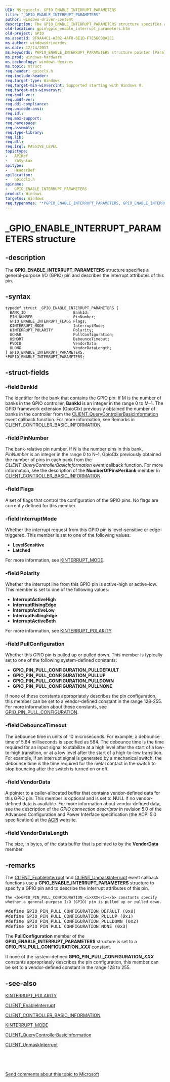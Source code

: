 ```yaml
---
UID: NS:gpioclx._GPIO_ENABLE_INTERRUPT_PARAMETERS
title: "_GPIO_ENABLE_INTERRUPT_PARAMETERS"
author: windows-driver-content
description: The GPIO_ENABLE_INTERRUPT_PARAMETERS structure specifies a general-purpose I/O (GPIO) pin and describes the interrupt attributes of this pin.
old-location: gpio\gpio_enable_interrupt_parameters.htm
old-project: GPIO
ms.assetid: 9F9AA4C1-A202-4AF8-8E1D-F7E56C08A2C1
ms.author: windowsdriverdev
ms.date: 12/14/2017
ms.keywords: PGPIO_ENABLE_INTERRUPT_PARAMETERS structure pointer [Parallel Ports], gpioclx/PGPIO_ENABLE_INTERRUPT_PARAMETERS, GPIO_ENABLE_INTERRUPT_PARAMETERS, _GPIO_ENABLE_INTERRUPT_PARAMETERS, GPIO_ENABLE_INTERRUPT_PARAMETERS structure [Parallel Ports], GPIO.gpio_enable_interrupt_parameters, PGPIO_ENABLE_INTERRUPT_PARAMETERS, *PGPIO_ENABLE_INTERRUPT_PARAMETERS, gpioclx/GPIO_ENABLE_INTERRUPT_PARAMETERS
ms.prod: windows-hardware
ms.technology: windows-devices
ms.topic: struct
req.header: gpioclx.h
req.include-header: 
req.target-type: Windows
req.target-min-winverclnt: Supported starting with Windows 8.
req.target-min-winversvr: 
req.kmdf-ver: 
req.umdf-ver: 
req.ddi-compliance: 
req.unicode-ansi: 
req.idl: 
req.max-support: 
req.namespace: 
req.assembly: 
req.type-library: 
req.lib: 
req.dll: 
req.irql: PASSIVE_LEVEL
topictype:
-	APIRef
-	kbSyntax
apitype:
-	HeaderDef
apilocation:
-	Gpioclx.h
apiname:
-	GPIO_ENABLE_INTERRUPT_PARAMETERS
product: Windows
targetos: Windows
req.typenames: "*PGPIO_ENABLE_INTERRUPT_PARAMETERS, GPIO_ENABLE_INTERRUPT_PARAMETERS"
---
```


# _GPIO_ENABLE_INTERRUPT_PARAMETERS structure


## -description


The <b>GPIO_ENABLE_INTERRUPT_PARAMETERS</b> structure specifies a general-purpose I/O (GPIO) pin and describes the interrupt attributes of this pin.


## -syntax


````
typedef struct _GPIO_ENABLE_INTERRUPT_PARAMETERS {
  BANK_ID                     BankId;
  PIN_NUMBER                  PinNumber;
  GPIO_ENABLE_INTERRUPT_FLAGS Flags;
  KINTERRUPT_MODE             InterruptMode;
  KINTERRUPT_POLARITY         Polarity;
  UCHAR                       PullConfiguration;
  USHORT                      DebounceTimeout;
  PVOID                       VendorData;
  ULONG                       VendorDataLength;
} GPIO_ENABLE_INTERRUPT_PARAMETERS, *PGPIO_ENABLE_INTERRUPT_PARAMETERS;
````


## -struct-fields




### -field BankId

The identifier for the bank that contains the GPIO pin. If M is the number of banks in the GPIO controller, <b>BankId</b> is an integer in the range 0 to M–1. The GPIO framework extension (GpioClx) previously obtained the number of banks in the controller from the <a href="https://msdn.microsoft.com/library/windows/hardware/hh439399">CLIENT_QueryControllerBasicInformation</a> event callback function. For more information, see Remarks in <a href="https://msdn.microsoft.com/library/windows/hardware/hh439358">CLIENT_CONTROLLER_BASIC_INFORMATION</a>.


### -field PinNumber

The bank-relative pin number. If N is the number pins in this bank, <i>PinNumber</i> is an integer in the range 0 to N–1. GpioClx previously obtained the number of pins in each bank from the <i>CLIENT_QueryControllerBasicInformation</i> event callback function. For more information, see the description of the <b>NumberOfPinsPerBank</b> member in <a href="https://msdn.microsoft.com/library/windows/hardware/hh439358">CLIENT_CONTROLLER_BASIC_INFORMATION</a>.


### -field Flags

A set of flags that control the configuration of the GPIO pins. No flags are currently defined for this member.


### -field InterruptMode

Whether the interrupt request from this GPIO pin is level-sensitive or edge-triggered. This member is set to one of the following values:
<ul>
<li><b>LevelSensitive</b></li>
<li><b>Latched</b></li>
</ul>For more information, see <a href="..\wdm\ne-wdm-_kinterrupt_mode.md">KINTERRUPT_MODE</a>.


### -field Polarity

Whether the interrupt line from this GPIO pin is active-high or active-low. This member is set to one of the following values:
<ul>
<li><b>InterruptActiveHigh</b></li>
<li><b>InterruptRisingEdge</b></li>
<li><b>InterruptActiveLow</b></li>
<li><b>InterruptFallingEdge</b></li>
<li><b>InterruptActiveBoth</b></li>
</ul>For more information, see <a href="..\wdm\ne-wdm-_kinterrupt_polarity.md">KINTERRUPT_POLARITY</a>.


### -field PullConfiguration

Whether this GPIO pin is pulled up or pulled down. This member is typically set to one of the following system-defined constants:
<ul>
<li><b>GPIO_PIN_PULL_CONFIGURATION_PULLDEFAULT</b></li>
<li><b>GPIO_PIN_PULL_CONFIGURATION_PULLUP</b></li>
<li><b>GPIO_PIN_PULL_CONFIGURATION_PULLDOWN</b></li>
<li><b>GPIO_PIN_PULL_CONFIGURATION_PULLNONE</b></li>
</ul>If none of these constants appropriately describes the pin configuration, this member can be set to a vendor-defined constant in the range 128-255. For more information about these constants, see <a href="https://msdn.microsoft.com/B8091F53-C9B7-4A22-BDE3-4156370ABA83">GPIO_PIN_PULL_CONFIGURATION</a>.


### -field DebounceTimeout

The debounce time in units of 10 microseconds. For example, a debounce time of 5.84 milliseconds is specified as 584. The debounce time is the time required for an input signal to stabilize at a high level after the start of a low-to-high transition, or at a low level after the start of a high-to-low transition. For example, if an interrupt signal is generated by a mechanical switch, the debounce time is the time required for the metal contact in the switch to stop bouncing after the switch is turned on or off.


### -field VendorData

A pointer to a caller-allocated buffer that contains vendor-defined data for this GPIO pin. This member is optional and is set to NULL if no vendor-defined data is available. For more information about vendor-defined data, see the description of the <i>GPIO connection descriptor</i> in revision 5.0 of the Advanced Configuration and Power Interface specification (the ACPI 5.0 specification) at the <a href="http://www.acpi.info">ACPI</a> website.


### -field VendorDataLength

The size, in bytes, of the data buffer that is pointed to by the <b>VendorData</b> member.


## -remarks


The <a href="https://msdn.microsoft.com/library/windows/hardware/hh439377">CLIENT_EnableInterrupt</a> and <a href="https://msdn.microsoft.com/library/windows/hardware/hh439435">CLIENT_UnmaskInterrupt</a> event callback functions use a <b>GPIO_ENABLE_INTERRUPT_PARAMETERS</b> structure to specify a GPIO pin and to describe the interrupt attributes of this pin.


    The <b>GPIO_PIN_PULL_CONFIGURATION_<i>XXX</i></b> constants specify whether a general-purpose I/O (GPIO) pin is pulled up or pulled down.
   


<pre class="syntax">#define GPIO_PIN_PULL_CONFIGURATION_DEFAULT (0x0)
#define GPIO_PIN_PULL_CONFIGURATION_PULLUP (0x1)
#define GPIO_PIN_PULL_CONFIGURATION_PULLDOWN (0x2)
#define GPIO_PIN_PULL_CONFIGURATION_NONE (0x3)</pre>




The <b>PullConfiguration</b> member of the <b>GPIO_ENABLE_INTERRUPT_PARAMETERS</b> structure is set to a <b>GPIO_PIN_PULL_CONFIGURATION_<i>XXX</i></b> constant.

If none of the system-defined <b>GPIO_PIN_PULL_CONFIGURATION_<i>XXX</i></b> constants appropriately describes the pin configuration, this member can be set to a vendor-defined constant in the range 128 to 255.



## -see-also

<a href="..\wdm\ne-wdm-_kinterrupt_polarity.md">KINTERRUPT_POLARITY</a>

<a href="https://msdn.microsoft.com/library/windows/hardware/hh439377">CLIENT_EnableInterrupt</a>

<a href="https://msdn.microsoft.com/library/windows/hardware/hh439358">CLIENT_CONTROLLER_BASIC_INFORMATION</a>

<a href="..\wdm\ne-wdm-_kinterrupt_mode.md">KINTERRUPT_MODE</a>

<a href="https://msdn.microsoft.com/library/windows/hardware/hh439399">CLIENT_QueryControllerBasicInformation</a>

<a href="https://msdn.microsoft.com/library/windows/hardware/hh439435">CLIENT_UnmaskInterrupt</a>

 

 

<a href="mailto:wsddocfb@microsoft.com?subject=Documentation%20feedback [GPIO\parports]:%20GPIO_ENABLE_INTERRUPT_PARAMETERS structure%20 RELEASE:%20(12/14/2017)&amp;body=%0A%0APRIVACY STATEMENT%0A%0AWe use your feedback to improve the documentation. We don't use your email address for any other purpose, and we'll remove your email address from our system after the issue that you're reporting is fixed. While we're working to fix this issue, we might send you an email message to ask for more info. Later, we might also send you an email message to let you know that we've addressed your feedback.%0A%0AFor more info about Microsoft's privacy policy, see http://privacy.microsoft.com/en-us/default.aspx." title="Send comments about this topic to Microsoft">Send comments about this topic to Microsoft</a>

